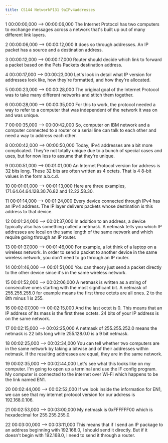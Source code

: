 ```yaml
---
title: CS144 NetworkP131 9aIPv4addresses
---
```


1
00:00:00,000 --> 00:00:06,000
The Internet Protocol has two computers to exchange messages across a network that's built up out of many different link layers.

2
00:00:06,000 --> 00:00:12,000
It does so through addresses. An IP packet has a source and a destination address.

3
00:00:12,000 --> 00:00:17,000
Router should decide which link to forward a packet based on the Pets Packets destination address.

4
00:00:17,000 --> 00:00:23,000
Let's look in detail what IP version for addresses look like, how they're formatted, and how they're allocated.

5
00:00:23,000 --> 00:00:28,000
The original goal of the Internet Protocol was to take many different networks and stitch them together.

6
00:00:28,000 --> 00:00:35,000
For this to work, the protocol needed a way to refer to a computer that was independent of the network it was on and was unique.

7
00:00:35,000 --> 00:00:42,000
So, computer on IBM network and a computer connected to a router or a serial line can talk to each other and need a way to address each other.

8
00:00:42,000 --> 00:00:50,000
Today, IPv4 addresses are a bit more complicated. They're not totally unique due to a bunch of special cases and uses, but for now less to assume that they're unique.

9
00:00:51,000 --> 00:01:01,000
An Internet Protocol version for address is 32 bits long. These 32 bits are often written as 4 octets. That is 4 8-bit values in the form a.b.c.d.

10
00:01:01,000 --> 00:01:13,000
Here are three examples, 171.64.64.64.128.30.76.82 and 12.22.58.30.

11
00:01:14,000 --> 00:01:24,000
Every device connected through IPv4 has an IPv4 address. The IP layer delivers packets whose destination is this address to that device.

12
00:01:24,000 --> 00:01:37,000
In addition to an address, a device typically also has something called a netmask. A netmask tells you which IP addresses are local on the same length of the same network and which require going through an IP router.

13
00:01:37,000 --> 00:01:46,000
For example, a lot think of a laptop on a wireless network. In order to send a packet to another device in the same wireless network, you don't need to go through an IP router.

14
00:01:46,000 --> 00:01:51,000
You can theory just send a packet directly to the other device since it's in the same wireless network.

15
00:01:52,000 --> 00:02:06,000
A netmask is written as a string of consecutive ones starting with the most significant bit. A netmask of 255.255.255.0 for example means the first three octets are all ones. 2 to the 8th minus 1 is 255.

16
00:02:07,000 --> 00:02:15,000
And the last octet is 0. This means that an IP address of its mass is the first three octets. 24 bits of your IP address is on the same network.

17
00:02:15,000 --> 00:02:25,000
A netmask of 255.255.252.0 means the netmask is 22 bits long while 255.128.0.0 is a 9 bit netmask.

18
00:02:25,000 --> 00:02:34,000
You can tell whether two computers are in the same network by taking a bitwise and of their addresses within netmask. If the resulting addresses are equal, they are in the same network.

19
00:02:35,000 --> 00:02:44,000
Let's see what this looks like on my computer. I'm going to open up a terminal and use the IF config program. My computer is connected to the internet over Wi-Fi which happens to be the link named EN1.

20
00:02:44,000 --> 00:02:52,000
If we look inside the information for EN1, we can see that my internet protocol version for our address is 192.168.0.106.

21
00:02:53,000 --> 00:03:00,000
My netmask is 0xFFFFFF00 which is hexadecimal for 255.255.255.0.

22
00:03:00,000 --> 00:03:11,000
This means that if I send an IP package to an address beginning with 192.168.0, I should send it directly. But if it doesn't begin with 192.168.0, I need to send it through a router.

